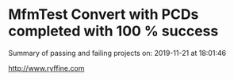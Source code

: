 # MfmTest Convert with PCDs completed with 100 % success

Summary of passing and failing projects on: 2019-11-21 at 18:01:46

http://www.ryffine.com

